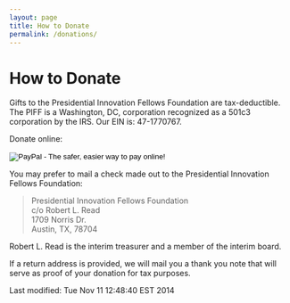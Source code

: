```yaml
---
layout: page
title: How to Donate
permalink: /donations/
---
```


# How to Donate

Gifts to the Presidential Innovation Fellows Foundation are tax-deductible.
The PIFF is a Washington, DC, corporation recognized as a 501c3 corporation
by the IRS. Our EIN is: 47-1770767.

Donate online:

<form action="https://www.paypal.com/cgi-bin/webscr" method="post" target="_top">
<input type="hidden" name="cmd" value="_s-xclick">
<input type="hidden" name="hosted_button_id" value="593HXLN5H9PDG">
<input type="image" src="https://www.paypalobjects.com/en_US/i/btn/btn_donateCC_LG.gif" border="0" name="submit" alt="PayPal - The safer, easier way to pay online!">
<img alt="" data-proofer-ignore="true" border="0" src="https://www.paypalobjects.com/en_US/i/scr/pixel.gif" width="1" height="1">
</form>



You may prefer to mail a check made out to the Presidential Innovation Fellows Foundation:

> Presidential Innovation Fellows Foundation  
> c/o Robert L. Read  
> 1709 Norris Dr.  
> Austin, TX, 78704  

Robert L. Read is the interim treasurer and a member of the interim board.

If a return address is provided, we will mail you a thank you note that will serve as proof of your donation for tax purposes.


<!-- hhmts start -->Last modified: Tue Nov 11 12:48:40 EST 2014 <!-- hhmts end -->

